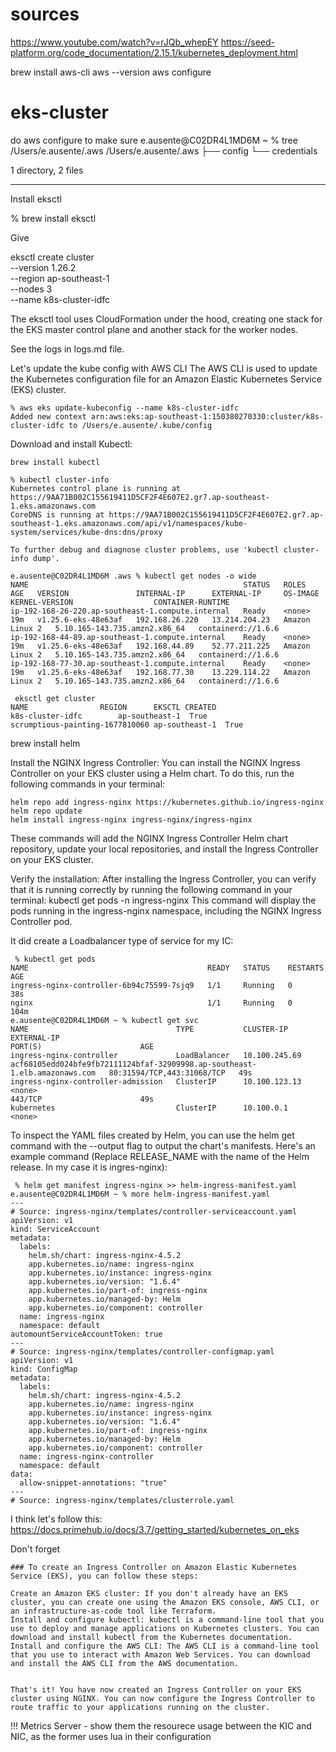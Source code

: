 # sources 
https://www.youtube.com/watch?v=rJQb_whepEY
https://seed-platform.org/code_documentation/2.15.1/kubernetes_deployment.html


brew install aws-cli
aws --version
aws configure

# eks-cluster

do aws configure to make sure
e.ausente@C02DR4L1MD6M ~ % tree /Users/e.ausente/.aws 
/Users/e.ausente/.aws
├── config
└── credentials

1 directory, 2 files

----


Install eksctl

% brew install eksctl

Give 

eksctl create cluster \
  --version 1.26.2 \
  --region ap-southeast-1 \
  --nodes 3 \
  --name k8s-cluster-idfc
  
  The eksctl tool uses CloudFormation under the hood, creating one stack for the EKS master control plane and another stack for the worker nodes.
  
  See the logs in logs.md file. 
  
  
Let's update the kube config with AWS CLI
The AWS CLI is used to update the Kubernetes configuration file for an Amazon Elastic Kubernetes Service (EKS) cluster.
  ```
  % aws eks update-kubeconfig --name k8s-cluster-idfc
Added new context arn:aws:eks:ap-southeast-1:150380270330:cluster/k8s-cluster-idfc to /Users/e.ausente/.kube/config
  ```
  
  
Download and install Kubectl:
```
brew install kubectl
```

```
% kubectl cluster-info
Kubernetes control plane is running at https://9AA71B002C155619411D5CF2F4E607E2.gr7.ap-southeast-1.eks.amazonaws.com
CoreDNS is running at https://9AA71B002C155619411D5CF2F4E607E2.gr7.ap-southeast-1.eks.amazonaws.com/api/v1/namespaces/kube-system/services/kube-dns:dns/proxy

To further debug and diagnose cluster problems, use 'kubectl cluster-info dump'.
```

```
e.ausente@C02DR4L1MD6M .aws % kubectl get nodes -o wide
NAME                                                STATUS   ROLES    AGE   VERSION               INTERNAL-IP      EXTERNAL-IP     OS-IMAGE         KERNEL-VERSION                  CONTAINER-RUNTIME
ip-192-168-26-220.ap-southeast-1.compute.internal   Ready    <none>   19m   v1.25.6-eks-48e63af   192.168.26.220   13.214.204.23   Amazon Linux 2   5.10.165-143.735.amzn2.x86_64   containerd://1.6.6
ip-192-168-44-89.ap-southeast-1.compute.internal    Ready    <none>   19m   v1.25.6-eks-48e63af   192.168.44.89    52.77.211.225   Amazon Linux 2   5.10.165-143.735.amzn2.x86_64   containerd://1.6.6
ip-192-168-77-30.ap-southeast-1.compute.internal    Ready    <none>   19m   v1.25.6-eks-48e63af   192.168.77.30    13.229.114.22   Amazon Linux 2   5.10.165-143.735.amzn2.x86_64   containerd://1.6.6
```
```
 eksctl get cluster
NAME				REGION		EKSCTL CREATED
k8s-cluster-idfc		ap-southeast-1	True
scrumptious-painting-1677810060	ap-southeast-1	True
```

brew install helm

Install the NGINX Ingress Controller: You can install the NGINX Ingress Controller on your EKS cluster using a Helm chart. To do this, run the following commands in your terminal:

```
helm repo add ingress-nginx https://kubernetes.github.io/ingress-nginx
helm repo update
helm install ingress-nginx ingress-nginx/ingress-nginx
```


These commands will add the NGINX Ingress Controller Helm chart repository, update your local repositories, and install the Ingress Controller on your EKS cluster.

Verify the installation: After installing the Ingress Controller, you can verify that it is running correctly by running the following command in your terminal:
kubectl get pods -n ingress-nginx
This command will display the pods running in the ingress-nginx namespace, including the NGINX Ingress Controller pod.


It did create a Loadbalancer type of service for my IC: 

```
 % kubectl get pods 
NAME                                        READY   STATUS    RESTARTS   AGE
ingress-nginx-controller-6b94c75599-7sjq9   1/1     Running   0          38s
nginx                                       1/1     Running   0          104m
e.ausente@C02DR4L1MD6M ~ % kubectl get svc
NAME                                 TYPE           CLUSTER-IP      EXTERNAL-IP                                                                  PORT(S)                      AGE
ingress-nginx-controller             LoadBalancer   10.100.245.69   acf68105edd024bfe9fb72111124bfaf-32909998.ap-southeast-1.elb.amazonaws.com   80:31594/TCP,443:31068/TCP   49s
ingress-nginx-controller-admission   ClusterIP      10.100.123.13   <none>                                                                       443/TCP                      49s
kubernetes                           ClusterIP      10.100.0.1      <none>                                                                       
```

To inspect the YAML files created by Helm, you can use the helm get command with the --output flag to output the chart's manifests. Here's an example command (Replace RELEASE_NAME with the name of the Helm release. In my case it is ingres-nginx):

```
 % helm get manifest ingress-nginx >> helm-ingress-manifest.yaml
e.ausente@C02DR4L1MD6M ~ % more helm-ingress-manifest.yaml 
---
# Source: ingress-nginx/templates/controller-serviceaccount.yaml
apiVersion: v1
kind: ServiceAccount
metadata:
  labels:
    helm.sh/chart: ingress-nginx-4.5.2
    app.kubernetes.io/name: ingress-nginx
    app.kubernetes.io/instance: ingress-nginx
    app.kubernetes.io/version: "1.6.4"
    app.kubernetes.io/part-of: ingress-nginx
    app.kubernetes.io/managed-by: Helm
    app.kubernetes.io/component: controller
  name: ingress-nginx
  namespace: default
automountServiceAccountToken: true
---
# Source: ingress-nginx/templates/controller-configmap.yaml
apiVersion: v1
kind: ConfigMap
metadata:
  labels:
    helm.sh/chart: ingress-nginx-4.5.2
    app.kubernetes.io/name: ingress-nginx
    app.kubernetes.io/instance: ingress-nginx
    app.kubernetes.io/version: "1.6.4"
    app.kubernetes.io/part-of: ingress-nginx
    app.kubernetes.io/managed-by: Helm
    app.kubernetes.io/component: controller
  name: ingress-nginx-controller
  namespace: default
data:
  allow-snippet-annotations: "true"
---
# Source: ingress-nginx/templates/clusterrole.yaml
```

I think let's follow this: 
https://docs.primehub.io/docs/3.7/getting_started/kubernetes_on_eks


Don't forget 

```
### To create an Ingress Controller on Amazon Elastic Kubernetes Service (EKS), you can follow these steps:

Create an Amazon EKS cluster: If you don't already have an EKS cluster, you can create one using the Amazon EKS console, AWS CLI, or an infrastructure-as-code tool like Terraform.
Install and configure kubectl: kubectl is a command-line tool that you use to deploy and manage applications on Kubernetes clusters. You can download and install kubectl from the Kubernetes documentation.
Install and configure the AWS CLI: The AWS CLI is a command-line tool that you use to interact with Amazon Web Services. You can download and install the AWS CLI from the AWS documentation.


That's it! You have now created an Ingress Controller on your EKS cluster using NGINX. You can now configure the Ingress Controller to route traffic to your applications running on the cluster.
```

!!!
Metrics Server - show them the resourece usage between the KIC and NIC, as the former uses lua in their configuration
